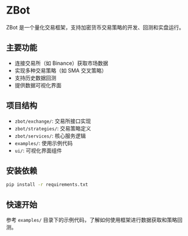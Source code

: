 # ZBot

ZBot 是一个量化交易框架，支持加密货币交易策略的开发、回测和实盘运行。

## 主要功能
- 连接交易所（如 Binance）获取市场数据
- 实现多种交易策略（如 SMA 交叉策略）
- 支持历史数据回测
- 提供数据可视化界面

## 项目结构
- `zbot/exchange/`: 交易所接口实现
- `zbot/strategies/`: 交易策略定义
- `zbot/services/`: 核心服务逻辑
- `examples/`: 使用示例代码
- `ui/`: 可视化界面组件

## 安装依赖
```bash
pip install -r requirements.txt
```

## 快速开始
参考 `examples/` 目录下的示例代码，了解如何使用框架进行数据获取和策略回测。
        